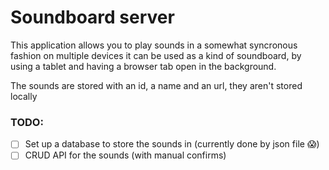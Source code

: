 # Soundboard server

This application allows you to play sounds in a somewhat syncronous fashion on multiple devices it can be used as a kind of soundboard, by using a tablet and having a browser tab open in the background.

The sounds are stored with an id, a name and an url, they aren't stored locally

### TODO:

- [ ] Set up a database to store the sounds in (currently done by json file 😱)
- [ ] CRUD API for the sounds (with manual confirms)
